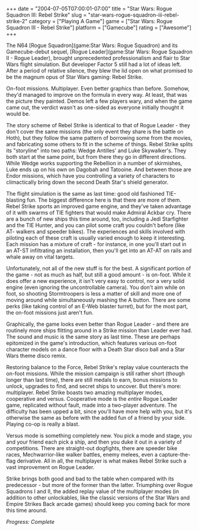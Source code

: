 +++
date = "2004-07-05T07:00:01-07:00"
title = "Star Wars: Rogue Squadron III: Rebel Strike"
slug = "star-wars-rogue-squadron-iii-rebel-strike-2"
category = ["Playing A Game"]
game = ["Star Wars: Rogue Squadron III - Rebel Strike"]
platform = ["Gamecube"]
rating = ["Awesome"]
+++

The N64 [Rogue Squadron](game:Star Wars: Rogue Squadron) and its Gamecube-debut sequel, [Rogue Leader](game:Star Wars: Rogue Squadron II - Rogue Leader), brought unprecedented professionalism and flair to Star Wars flight simulation. But developer Factor 5 still had a lot of ideas left. After a period of relative silence, they blew the lid open on what promised to be the magnum opus of Star Wars gaming: Rebel Strike.

On-foot missions. Multiplayer. Even better graphics than before. Somehow, they'd managed to improve on the formula in every way. At least, that was the picture they painted. Demos left a few players wary, and when the game came out, the verdict wasn't as one-sided as everyone initially thought it would be.

The story scheme of Rebel Strike is identical to that of Rogue Leader - they don't cover the same missions (the only event they share is the battle on Hoth), but they follow the same pattern of borrowing some from the movies, and fabricating some others to fit in the scheme of things. Rebel Strike splits its "storyline" into two paths: Wedge Antilles' and Luke Skywalker's. They both start at the same point, but from there they go in different directions. While Wedge works supporting the Rebellion in a number of skirmishes, Luke ends up on his own on Dagobah and Tatooine. And between those are Endor missions, which have you controlling a variety of characters to climactically bring down the second Death Star's shield generator.

The flight simulation is the same as last time: good old fashioned TIE-blasting fun. The biggest difference here is that there are more of them. Rebel Strike sports an improved game engine, and they've taken advantage of it with swarms of TIE fighters that would make Admiral Ackbar cry. There are a bunch of new ships this time around, too, including a Jedi Starfighter and the TIE Hunter, and you can pilot some craft you couldn't before (like AT- walkers and speeder bikes). The experiences and skills involved with piloting each of these craft is usually varied enough to keep it interesting. Each mission has a mixture of craft - for instance, in one you'll start out in an AT-ST infiltrating an installation, then you'll get into an AT-AT on rails and whale away on vital targets.

Unfortunately, not all of the new stuff is for the best. A significant portion of the game - not as much as half, but still a good amount - is on-foot. While it does offer a new experience, it isn't very easy to control, nor a very solid engine (even ignoring the uncontrollable camera). You don't aim while on foot, so shooting Stormtroopers is less a matter of skill and more one of moving around while simultaneously mashing the A button. There are some perks (like taking control of an E-Web blaster turret), but for the most part, the on-foot missions just aren't fun.

Graphically, the game looks even better than Rogue Leader - and there are routinely more ships flitting around in a Strike mission than Leader ever had. The sound and music is the same story as last time. These are perhaps epitomized in the game's introduction, which features various on-foot character models on a dance floor with a Death Star disco ball and a Star Wars theme disco remix.

Restoring balance to the Force, Rebel Strike's replay value counteracts the on-foot missions. While the mission campaign is still rather short (though longer than last time), there are still medals to earn, bonus missions to unlock, upgrades to find, and secret ships to uncover. But there's more: multiplayer. Rebel Strike boasts two amazing multiplayer modes, cooperative and versus. Cooperative mode is the *entire* Rogue Leader game, replicated without fault, made into a two-player adventure. The difficulty has been upped a bit, since you'll have more help with you, but it's otherwise the same as before with the added fun of a friend by your side. Playing co-op is really a blast.

Versus mode is something completely new. You pick a mode and stage, you and your friend each pick a ship, and then you duke it out in a variety of competitions. There are straight-out dogfights, there are speeder bike races, Mechwarrior-like walker battles, enemy melees, even a capture-the-flag derivative. All in all, the multiplayer is what makes Rebel Strike such a vast improvement on Rogue Leader.

Strike brings both good and bad to the table when compared with its predecessor - but more of the former than the latter. Triumphing over Rogue Squadrons I and II, the added replay value of the multiplayer modes (in addition to other unlockables, like the classic versions of the Star Wars and Empire Strikes Back arcade games) should keep you coming back for more this time around.

<i>Progress: Complete</i>